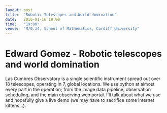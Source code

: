 ```yaml
---
layout: post
title:  "Robotic Telescopes and World domination"
date:   2016-01-16 19:00
time:   "19:00"
venue:  "M/0.34, School of Mathematics, Cardiff University"
---
```


# Edward Gomez - Robotic telescopes and world domination

Las Cumbres Observatory is a single scientific instrument spread out over 18 telescopes, operating in 7, global locations. We use python at almost every part in the operation; from the image data pipeline, observation scheduling, and the main observing web portal. I'll talk about what we use and hopefully give a live demo (we may have to sacrifice some internet kittens...).

